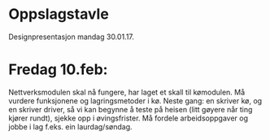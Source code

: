 # Oppslagstavle
Designpresentasjon mandag 30.01.17.

# Fredag 10.feb:
Nettverksmodulen skal nå fungere, har laget et skall til kømodulen. Må vurdere funksjonene og lagringsmetoder i kø. Neste gang: en skriver kø, og en skriver driver, så vi kan begynne å teste på heisen (litt gøyere når ting kjører rundt), sjekke opp i øvingsfrister. Må fordele arbeidsoppgaver og jobbe i lag f.eks. ein laurdag/søndag. 
